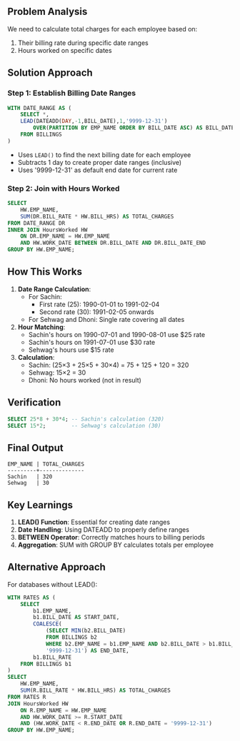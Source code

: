 ## Problem Analysis

We need to calculate total charges for each employee based on:

1. Their billing rate during specific date ranges
2. Hours worked on specific dates

## Solution Approach

### Step 1: Establish Billing Date Ranges

```SQL
WITH DATE_RANGE AS (
    SELECT *,
    LEAD(DATEADD(DAY,-1,BILL_DATE),1,'9999-12-31')
        OVER(PARTITION BY EMP_NAME ORDER BY BILL_DATE ASC) AS BILL_DATE_END
    FROM BILLINGS
)
```

- Uses `LEAD()` to find the next billing date for each employee
- Subtracts 1 day to create proper date ranges (inclusive)
- Uses '9999-12-31' as default end date for current rate

### Step 2: Join with Hours Worked

```SQL
SELECT
    HW.EMP_NAME,
    SUM(DR.BILL_RATE * HW.BILL_HRS) AS TOTAL_CHARGES
FROM DATE_RANGE DR
INNER JOIN HoursWorked HW
    ON DR.EMP_NAME = HW.EMP_NAME
    AND HW.WORK_DATE BETWEEN DR.BILL_DATE AND DR.BILL_DATE_END
GROUP BY HW.EMP_NAME;
```

## How This Works

1. **Date Range Calculation**:
    - For Sachin:
        - First rate (25): 1990-01-01 to 1991-02-04
        - Second rate (30): 1991-02-05 onwards
    - For Sehwag and Dhoni: Single rate covering all dates
2. **Hour Matching**:
    - Sachin's hours on 1990-07-01 and 1990-08-01 use $25 rate
    - Sachin's hours on 1991-07-01 use $30 rate
    - Sehwag's hours use $15 rate
3. **Calculation**:
    - Sachin: (25×3 + 25×5 + 30×4) = 75 + 125 + 120 = 320
    - Sehwag: 15×2 = 30
    - Dhoni: No hours worked (not in result)

## Verification

```SQL
SELECT 25*8 + 30*4; -- Sachin's calculation (320)
SELECT 15*2;        -- Sehwag's calculation (30)
```

## Final Output

```Plain
EMP_NAME | TOTAL_CHARGES
---------+--------------
Sachin   | 320
Sehwag   | 30
```

## Key Learnings

1. **LEAD() Function**: Essential for creating date ranges
2. **Date Handling**: Using DATEADD to properly define ranges
3. **BETWEEN Operator**: Correctly matches hours to billing periods
4. **Aggregation**: SUM with GROUP BY calculates totals per employee

## Alternative Approach

For databases without LEAD():

```SQL
WITH RATES AS (
    SELECT
        b1.EMP_NAME,
        b1.BILL_DATE AS START_DATE,
        COALESCE(
            (SELECT MIN(b2.BILL_DATE)
            FROM BILLINGS b2
            WHERE b2.EMP_NAME = b1.EMP_NAME AND b2.BILL_DATE > b1.BILL_DATE),
            '9999-12-31') AS END_DATE,
        b1.BILL_RATE
    FROM BILLINGS b1
)
SELECT
    HW.EMP_NAME,
    SUM(R.BILL_RATE * HW.BILL_HRS) AS TOTAL_CHARGES
FROM RATES R
JOIN HoursWorked HW
    ON R.EMP_NAME = HW.EMP_NAME
    AND HW.WORK_DATE >= R.START_DATE
    AND (HW.WORK_DATE < R.END_DATE OR R.END_DATE = '9999-12-31')
GROUP BY HW.EMP_NAME;
```

